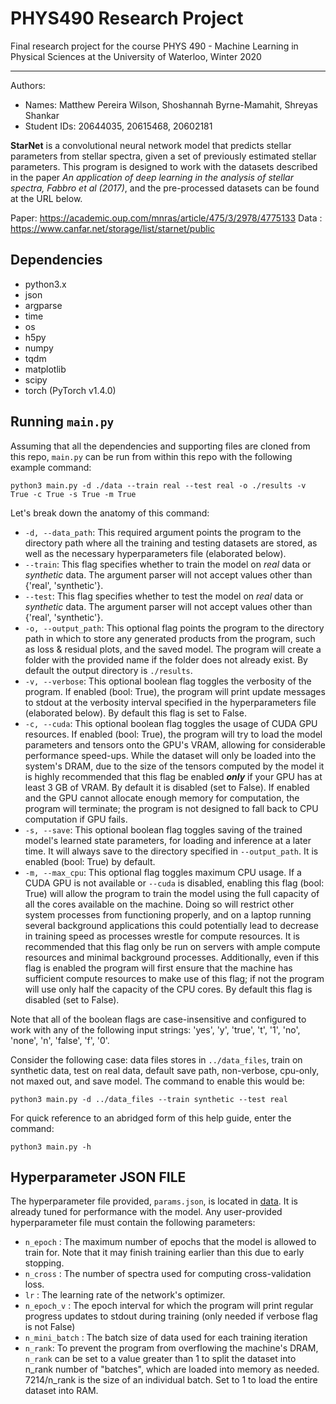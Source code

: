 # PHYS490 Research Project
Final research project for the course PHYS 490 - Machine Learning in Physical Sciences at the University of Waterloo, Winter 2020

---
Authors:

- Names: Matthew Pereira Wilson, Shoshannah Byrne-Mamahit, Shreyas Shankar
- Student IDs: 20644035, 20615468, 20602181

**StarNet** is a convolutional neural network model that predicts stellar parameters from stellar spectra, given a set of previously estimated stellar parameters. This program is designed to work with the datasets described in the paper *An application of deep learning in the analysis of stellar spectra, Fabbro et al (2017)*, and the pre-processed datasets can be found at the URL below.

Paper: https://academic.oup.com/mnras/article/475/3/2978/4775133
Data : https://www.canfar.net/storage/list/starnet/public

## Dependencies

- python3.x
- json
- argparse
- time
- os
- h5py
- numpy
- tqdm
- matplotlib
- scipy
- torch (PyTorch v1.4.0)

## Running `main.py`

Assuming that all the dependencies and supporting files are cloned from this repo, `main.py` can be run from within this repo with the following example command:
```
python3 main.py -d ./data --train real --test real -o ./results -v True -c True -s True -m True
```
Let's break down the anatomy of this command:
* `-d, --data_path`: This required argument points the program to the directory path where all the training and testing datasets are stored, as well as the necessary hyperparameters file (elaborated below).
* `--train`: This flag specifies whether to train the model on *real* data or *synthetic* data. The argument parser will not accept values other than {'real', 'synthetic'}.
* `--test`: This flag specifies whether to test the model on *real* data or *synthetic* data. The argument parser will not accept values other than {'real', 'synthetic'}.
* `-o, --output_path`: This optional flag points the program to the directory path in which to store any generated products from the program, such as loss & residual plots, and the saved model. The program will create a folder with the provided name if the folder does not already exist. By default the output directory is `./results`.
* `-v, --verbose`: This optional boolean flag toggles the verbosity of the program. If enabled (bool: True), the program will print update messages to stdout at the verbosity interval specified in the hyperparameters file (elaborated below). By default this flag is set to False.
* `-c, --cuda`: This optional boolean flag toggles the usage of CUDA GPU resources. If enabled (bool: True), the program will try to load the model parameters and tensors onto the GPU's VRAM, allowing for considerable performance speed-ups. While the dataset will only be loaded into the system's DRAM, due to the size of the tensors computed by the model it is highly recommended that this flag be enabled ***only*** if your GPU has at least 3 GB of VRAM. By default it is disabled (set to False). If enabled and the GPU cannot allocate enough memory for computation, the program will terminate; the program is not designed to fall back to CPU computation if GPU fails.
* `-s, --save`: This optional boolean flag toggles saving of the trained model's learned state parameters, for loading and inference at a later time. It will always save to the directory specified in `--output_path`. It is enabled (bool: True) by default.
* `-m, --max_cpu`: This optional flag toggles maximum CPU usage. If a CUDA GPU is not available or `--cuda` is disabled, enabling this flag (bool: True) will allow the program to train the model using the full capacity of all the cores available on the machine. Doing so will restrict other system processes from functioning properly, and on a laptop running several background applications this could potentially lead to decrease in training speed as processes wrestle for compute resources. It is recommended that this flag only be run on servers with ample compute resources and minimal background processes. Additionally, even if this flag is enabled the program will first ensure that the machine has sufficient compute resources to make use of this flag; if not the program will use only half the capacity of the CPU cores. By default this flag is disabled (set to False).

Note that all of the boolean flags are case-insensitive and configured to work with any of the following input strings: 'yes', 'y', 'true', 't', '1', 'no', 'none', 'n', 'false', 'f', '0'.

Consider the following case: data files stores in `../data_files`, train on synthetic data, test on real data, default save path, non-verbose, cpu-only, not maxed out, and save model. The command to enable this would be:
```
python3 main.py -d ../data_files --train synthetic --test real
```

For quick reference to an abridged form of this help guide, enter the command:
```
python3 main.py -h
```

## Hyperparameter JSON FILE

The hyperparameter file provided, `params.json`, is located in [data](./data). It is already tuned for performance with the model. Any user-provided hyperparameter file must contain the following parameters:
* `n_epoch` : The maximum number of epochs that the model is allowed to train for. Note that it may finish training earlier than this due to early stopping.
* `n_cross` : The number of spectra used for computing cross-validation loss.
* `lr` : The learning rate of the network's optimizer.
* `n_epoch_v` : The epoch interval for which the program will print regular progress updates to stdout during training (only needed if verbose flag is not False)
* `n_mini_batch` : The batch size of data used for each training iteration
* `n_rank`: To prevent the program from overflowing the machine's DRAM, `n_rank` can be set to a value greater than 1 to split the dataset into n_rank number of "batches", which are loaded into memory as needed. 7214/n_rank is the size of an individual batch. Set to 1 to load the entire dataset into RAM.
